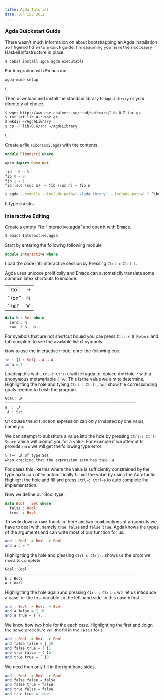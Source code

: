```yaml
---
title: Agda Tutorial
date: Jun 15, 2012
---
```


### Agda Quickstart Guide

There wasn't much information on about bootstrapping
an Agda installation so I figured I'd write a quick guide.
I'm assuming you have the neccesary Haskell infastructure in
place.

```bash
$ cabal install agda agda-executable

```

For integration with Emacs run

```bash
agda-mode setup
```

\

Then download and install the standard library to ``AgdaLibrary`` or
yoru directory of choice.

```bash
$ wget http://www.cse.chalmers.se/~nad/software/lib-0.7.tar.gz
$ tar xzf lib-0.7.tar.gz
$ mkdir ~/AgdaLibrary
$ cp -R lib-0.6/src ~/AgdaLibrary
```

\

Create a file ``Fibonacci.agda`` with the contents:

```haskell
module Fibonacci where

open import Data.Nat

fib : ℕ → ℕ
fib 0 = 0
fib 1 = 1
fib (suc (suc n)) = fib (suc n) + fib n
```

```bash
$ agda --compile --include-path="~/AgdaLibrary" --include-path="." Fibonacci.agda
```

It type checks.

### Interactive Editing

Create a empty File "Interactive.agda" and open it with Emacs.

```bash
$ emacs Interactive.agda
```

Start by entering the following following module:

```haskell
module Interactive where
```

Load the code into interactive session by Pressing ``Ctrl-c
Ctrl-l``.

Agda uses unicode prolifically and Emacs can automaticlly
translate some common latex shortcuts to unicode:

<table>
<tr>
<td>``\to``</td>
<td>→</td>
</tr>
<tr>
<td>``\bn``</td>
<td>ℕ</td>
</tr>
<tr>
<td>``\all``</td>
<td>∀</td>
</tr>
</table>


```haskell
data ℕ : Set where
  zero : ℕ
  suc  : ℕ → ℕ
```

For symbols that are not shortcut bound you can press ``Ctrl-x 8
Return`` and tab complete to see the available list of symbols.

Now to use the interactive mode, enter the following coe.

```haskell
id : {A : Set} → A → A
id a = ?
```

Loading this with ``Ctrl-c Ctrl-l`` will tell agda to replace the
Hole `?` with a anonymous metavariable ``{ }0``. This is the
value we aim to determine. Highlighting the hole and typing
``Ctrl-c Ctrl-,`` will show the corresponding goals needed to
finish the program.


```bash
Goal: .A
————————————————————————————————————————————————————————————
a  : .A
.A : Set
```

Of course the id function expression can only inhabited by one
value, namely ``a``.

We can attempt to substitute a value into the hole by pressing
``Ctrl-c Ctrl-Space`` which will prompt you for a value. For
example if we attempt to provide ``zero`` we will get the
following type error:

```bash
ℕ !=< .A of type Set
when checking that the expression zero has type .A
```

For cases this like this where the value is sufficiently
constrained by the type agda can often automatically fill out the
value by using the Auto tactic. Highlight the hole and fill and
press ``Ctrl-c Ctrl-a`` to auto complete the implementation.

Now we define our Bool type.

```haskell
data Bool : Set where
  false : Bool
  true  : Bool
```

To write down an `and` function there are two combinations of
arguments we have to deal with, namely `true false` and `false
true`. Agda knows the types of the arguments and can write most
of our function for us.

```haskell
and : Bool -> Bool -> Bool
and a b = ?
```

Highlighting the hole and pressing ``Ctrl-c Ctrl-,`` shows us the
proof we need to complete.

```bash
Goal: Bool
————————————————————————————————————————————————————————————
b : Bool
a : Bool
```

Highlighting the hole again and pressing ``Ctrl-c Ctrl-c`` will
let us introduce a case for the first variable on the left hand
side, in this case ``b`` first..

```haskell
and : Bool -> Bool -> Bool
and a false = { }0
and a true = { }1
```

We know how two hole for the each case. Highlighting the first
and doign the same procedure will the fill in the cases for a.

```haskell
and : Bool -> Bool -> Bool
and false false = { }0
and false true = { }1
and true false = { }2
and true true = { }3
```

We need then only fill in the right hand sides.

```haskell
and : Bool -> Bool -> Bool
and false false = false
and false true = false
and true false = false
and true true = true
```
